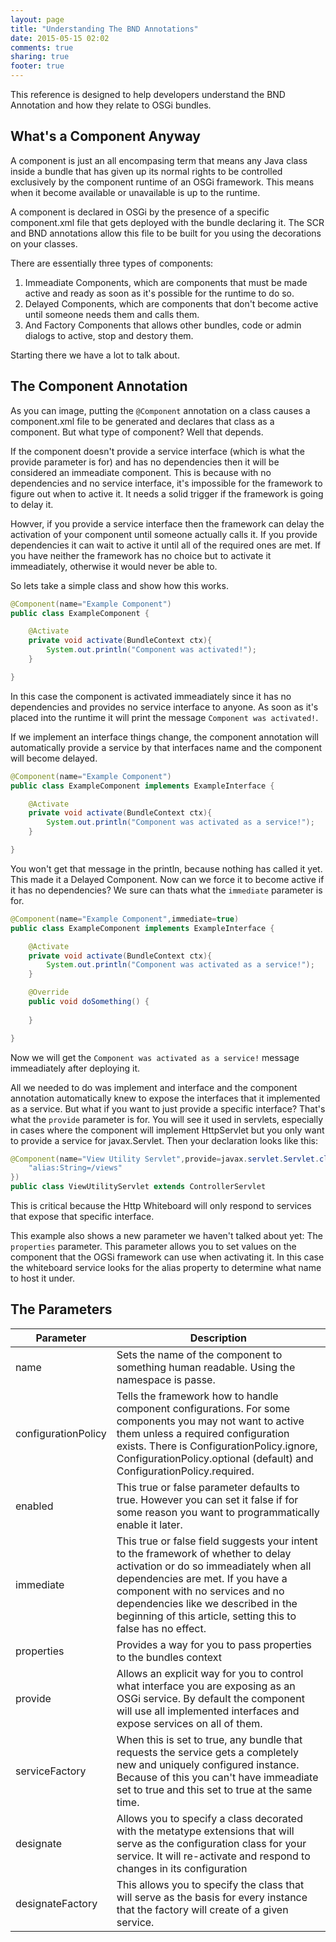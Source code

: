 ```yaml
---
layout: page
title: "Understanding The BND Annotations"
date: 2015-05-15 02:02
comments: true
sharing: true
footer: true
---
```

This reference is designed to help developers understand the BND Annotation and how they relate to OSGi bundles.

## What's a Component Anyway
A component is just an all encompasing term that means any Java class inside a bundle that has given up its normal rights to be controlled exclusively by the component runtime of an OSGi framework. This means when it become available or unavailable is up to the runtime. 

A component is declared in OSGi by the presence of a specific component.xml file that gets deployed with the bundle declaring it. The SCR and BND annotations allow this file to be built for you using the decorations on your classes.

There are essentially three types of components:

1. Immeadiate Components, which are components that must be made active and ready as soon as it's possible for the runtime to do so.
2. Delayed Components, which are components that don't become active until someone needs them and calls them.
3. And Factory Components that allows other bundles, code or admin dialogs to active, stop and destory them.

Starting there we have a lot to talk about.

## The Component Annotation
As you can image, putting the ```@Component``` annotation on a class causes a component.xml file to be generated and declares that class as a component. But what type of component? Well that depends.

If the component doesn't provide a service interface (which is what the provide parameter is for) and has no dependencies then it will be considered an immeadiate component. This is because with no dependencies and no service interface, it's impossible for the framework to figure out when to active it. It needs a solid trigger if the framework is going to delay it.

Howver, if you provide a service interface then the framework can delay the activation of your component until someone actually calls it. If you provide dependencies it can wait to active it until all of the required ones are met. If you have neither the framework has no choice but to activate it immeadiately, otherwise it would never be able to.

So lets take a simple class and show how this works.

```java
@Component(name="Example Component")
public class ExampleComponent {

	@Activate
	private void activate(BundleContext ctx){
		System.out.println("Component was activated!");
	}

}
```

In this case the component is activated immeadiately since it has no dependencies and provides no service interface to anyone. As soon as it's placed into the runtime it will print the message ```Component was activated!```.

If we implement an interface things change, the component annotation will automatically provide a service by that interfaces name and the component will become delayed.

```java
@Component(name="Example Component")
public class ExampleComponent implements ExampleInterface {

	@Activate
	private void activate(BundleContext ctx){
		System.out.println("Component was activated as a service!");
	}

}
```
You won't get that message in the println, because nothing has called it yet. This made it a Delayed Component. Now can we force it to become active if it has no dependencies? We sure can thats what the ```immediate``` parameter is for.

```java
@Component(name="Example Component",immediate=true)
public class ExampleComponent implements ExampleInterface {

	@Activate
	private void activate(BundleContext ctx){
		System.out.println("Component was activated as a service!");
	}

	@Override
	public void doSomething() {
		
	}

}
```
Now we will get the ```Component was activated as a service!``` message immeadiately after deploying it. 

All we needed to do was implement and interface and the component annotation automatically knew to expose the interfaces that it implemented as a service. But what if you want to just provide a specific interface? That's what the ```provide``` parameter is for. You will see it used in servlets, especially in cases where the component will implement HttpServlet but you only want to provide a service for javax.Servlet. Then your declaration looks like this:

```java
@Component(name="View Utility Servlet",provide=javax.servlet.Servlet.class,properties={
	"alias:String=/views"
})
public class ViewUtilityServlet extends ControllerServlet
```

This is critical because the Http Whiteboard will only respond to services that expose that specific interface.

This example also shows a new parameter we haven't talked about yet: The ```properties```  parameter. This parameter allows you to set values on the component that the OGSi framework can use when activating it. In this case the whiteboard service looks for the alias property to determine what name to host it under.

## The Parameters

Parameter | Description
-------------------- | -----------
name      | Sets the name of the component to something human readable. Using the namespace is passe.
configurationPolicy | Tells the framework how to handle component configurations. For some components you may not want to active them unless a required configuration exists. There is ConfigurationPolicy.ignore, ConfigurationPolicy.optional (default) and ConfigurationPolicy.required.
enabled    | This true or false parameter defaults to true. However you can set it false if for some reason you want to programmatically enable it later.
immediate  | This true or false field suggests your intent to the framework of whether to delay activation or do so immeadiately when all dependencies are met. If you have a component with no services and no dependencies like we described in the beginning of this article, setting this to false has no effect.
properties | Provides a way for you to pass properties to the bundles context
provide    | Allows an explicit way for you to control what interface you are exposing as an OSGi service. By default the component will use all implemented interfaces and expose services on all of them.
serviceFactory | When this is set to true, any bundle that requests the service gets a completely new and uniquely configured instance. Because of this you can't have immeadiate set to true and this set to true at the same time.
designate | Allows you to specify a class decorated with the metatype extensions that will serve as the configuration class for your service. It will re-activate and respond to changes in its configuration
designateFactory | This allows you to specify the class that will serve as the basis for every instance that the factory will create of a given service.


